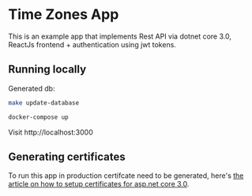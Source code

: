 # Time Zones App

This is an example app that implements Rest API via dotnet core 3.0, ReactJs frontend + authentication using jwt tokens.

## Running locally

Generated db:
```bash
make update-database
```

```bash
docker-compose up
```

Visit http://localhost:3000

## Generating certificates 

To run this app in production certifcate need to be generated, here's [the article on how to setup certificates for asp.net core 3.0](https://learn.microsoft.com/en-us/aspnet/core/security/docker-https?view=aspnetcore-3.0).